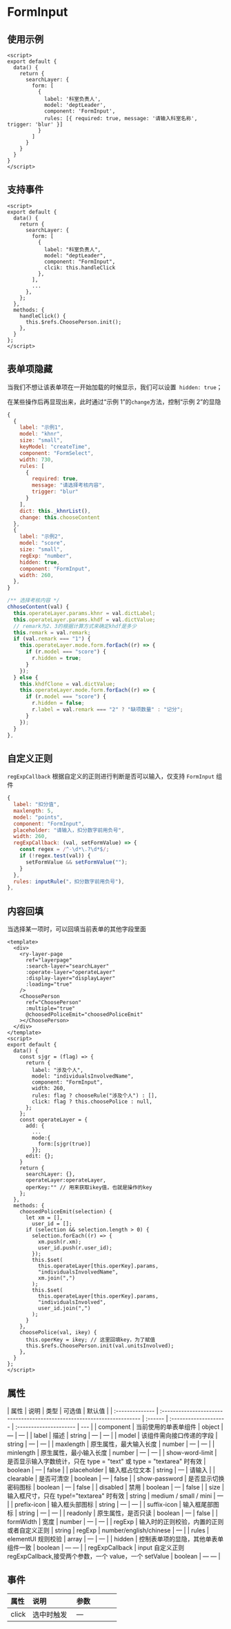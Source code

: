 # FormInput

## 使用示例

```vue
<script>
export default {
  data() {
    return {
      searchLayer: {
        form: [
          {
            label: '科室负责人',
            model: 'deptLeader',
            component: 'FormInput',
            rules: [{ required: true, message: '请输入科室名称', trigger: 'blur' }]
          }
        ]
      }
    }
  }
}
</script>
```

## 支持事件

```vue
<script>
export default {
  data() {
    return {
      searchLayer: {
        form: [
          {
            label: "科室负责人",
            model: "deptLeader",
            component: "FormInput",
            clcik: this.handleClick
          },
        ],
        ...
      },
    };
  },
  methods: {
    handleClick() {
      this.$refs.ChoosePerson.init();
    },
  }
};
</script>
```

## 表单项隐藏

当我们不想让该表单项在一开始加载的时候显示，我们可以设置` hidden: true`；

在某些操作后再显现出来，此时通过“示例 1”的`change`方法，控制“示例 2”的显隐

```js
{
  {
    label: "示例1",
    model: "khnr",
    size: "small",
    keyModel: "createTime",
    component: "FormSelect",
    width: 730,
    rules: [
      {
        required: true,
        message: "请选择考核内容",
        trigger: "blur"
      }
    ],
    dict: this._khnrList(),
    change: this.chooseContent
  },
  {
    label: "示例2",
    model: "score",
    size: "small",
    regExp: "number",
    hidden: true,
    component: "FormInput",
    width: 260,
  },
}
```

```js
/** 选择考核内容 */
chhoseContent(val) {
  this.operateLayer.params.khnr = val.dictLabel;
  this.operateLayer.params.khdf = val.dictValue;
  // remark为2、3的根据计算方式来确定khdf是多少
  this.remark = val.remark;
  if (val.remark === "1") {
    this.operateLayer.mode.form.forEach((r) => {
      if (r.model === "score") {
        r.hidden = true;
      }
    });
  } else {
    this.khdfClone = val.dictValue;
    this.operateLayer.mode.form.forEach((r) => {
      if (r.model === "score") {
        r.hidden = false;
        r.label = val.remark === "2" ? "缺项数量" : "记分";
      }
    });
  }
},
```

## 自定义正则

`regExpCallback` 根据自定义的正则进行判断是否可以输入，仅支持 `FormInput` 组件

```js
{
  label: "扣分值",
  maxlength: 5,
  model: "points",
  component: "FormInput",
  placeholder: "请输入，扣分数字前用负号",
  width: 260,
  regExpCallback: (val, setFormValue) => {
    const regex = /^-\d*\.?\d*$/;
    if (!regex.test(val)) {
      setFormValue && setFormValue("");
    }
  },
  rules: inputRule("，扣分数字前用负号"),
},
```

## 内容回填

当选择某一项时，可以回填当前表单的其他字段里面

```vue
<template>
  <div>
    <ry-layer-page
      ref="layerpage"
      :search-layer="searchLayer"
      :operate-layer="operateLayer"
      :display-layer="displayLayer"
      :loading="true"
    />
    <ChoosePerson
      ref="ChoosePerson"
      :multiple="true"
      @choosedPoliceEmit="choosedPoliceEmit"
    ></ChoosePerson>
  </div>
</template>
<script>
export default {
  data() {
    const sjgr = (flag) => {
      return {
        label: "涉及个人",
        model: "individualsInvolvedName",
        component: "FormInput",
        width: 260,
        rules: flag ? chooseRule("涉及个人") : [],
        click: flag ? this.choosePolice : null,
      };
    };
    const operateLayer = {
      add: {
        ...
        mode:{
          form:[sjgr(true)]
        }};
      edit: {};
    }
    return {
      searchLayer: {},
      operateLayer:operateLayer,
      operKey:"" // 用来获取ikey值，也就是操作的key
    };
  },
  methods: {
    choosedPoliceEmit(selection) {
      let xm = [],
        user_id = [];
      if (selection && selection.length > 0) {
        selection.forEach((r) => {
          xm.push(r.xm);
          user_id.push(r.user_id);
        });
        this.$set(
          this.operateLayer[this.operKey].params,
          "individualsInvolvedName",
          xm.join(",")
        );
        this.$set(
          this.operateLayer[this.operKey].params,
          "individualsInvolved",
          user_id.join(",")
        );
      }
    },
    choosePolice(val, ikey) {
      this.operKey = ikey; // 这里回填key，为了赋值
      this.$refs.ChoosePerson.init(val.unitsInvolved);
    },
  }
};
</script>
```

## 属性

| 属性            | 说明                                                                    | 类型    | 可选值                | 默认值                 |
| :-------------- | :---------------------------------------------------------------------- | :------ | :-------------------- | :--------------------- | --- |
| component       | 当前使用的单表单组件                                                    | object  | —                     | —                      |
| label           | 描述                                                                    | string  | —                     | —                      |
| model           | 该组件需向接口传递的字段                                                | string  | —                     | —                      |
| maxlength       | 原生属性，最大输入长度                                                  | number  | —                     | —                      |
| minlength       | 原生属性，最小输入长度                                                  | number  | —                     | —                      |
| show-word-limit | 是否显示输入字数统计，只在 type = "text" 或 type = "textarea" 时有效    | boolean | —                     | false                  |
| placeholder     | 输入框占位文本                                                          | string  | —                     | 请输入                 |
| clearable       | 是否可清空                                                              | boolean | —                     | false                  |
| show-password   | 是否显示切换密码图标                                                    | boolean | —                     | false                  |
| disabled        | 禁用                                                                    | boolean | —                     | false                  |
| size            | 输入框尺寸，只在 type!="textarea" 时有效                                | string  | medium / small / mini | —                      |
| prefix-icon     | 输入框头部图标                                                          | string  | —                     | —                      |
| suffix-icon     | 输入框尾部图标                                                          | string  | —                     | —                      |
| readonly        | 原生属性，是否只读                                                      | boolean | —                     | false                  |
| formWidth       | 宽度                                                                    | number  | —                     | —                      |
| regExp          | 输入时的正则校验，内置的正则或者自定义正则                              | string  | regExp                | number/english/chinese | —   |
| rules           | elementUI 规则校验                                                      | array   | —                     | —                      |
| hidden          | 控制表单项的显隐，其他单表单组件一致                                    | boolean | — —                   |
| regExpCallback  | input 自定义正则 regExpCallback,接受两个参数，一个 value，一个 setValue | boolean | — —                   |

## 事件

| 属性  | 说明       | 参数 |
| :---- | :--------- | :--- |
| click | 选中时触发 | —    |

<style>
table th:nth-of-type(1) {
    width: 20%;
}
table th:nth-of-type(2) {
    width: 40%;
}
</style>
